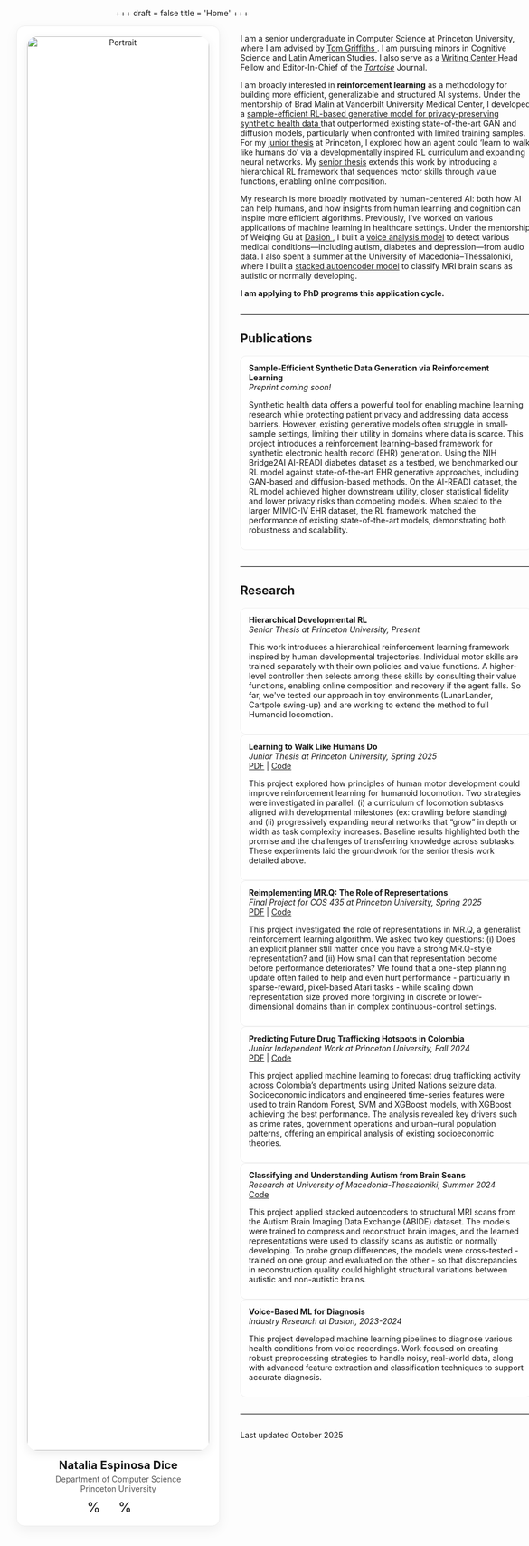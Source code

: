 +++
draft = false
title = 'Home'
+++
<div class="fullbleed push-right">
  <div class="two-col">
    <aside class="profile-card">
      <img src="/images/IMG_4823.png" alt="Portrait">
      <h3 class="profile-name">Natalia Espinosa Dice</h3>
      <p class="affil">
        Department of Computer Science<br>
        Princeton University
      </p>
      <div class="icon-row">
        <a href = "/CV.pdf" title="CV"><i class="ai ai-cv"></i></a>
        %<a title="Google Scholar"><i class="ai ai-google-scholar"></i></a>%
        <a href="https://github.com/natalia-espinosadice" title="GitHub"><i class="fab fa-github"></i></a>
        <a href="https://www.linkedin.com/in/natalia-espinosa-dice" title="LinkedIn"><i class="fab fa-linkedin"></i></a>
        <a href="mailto:nespinosadice22@gmail.com" title="Email"><i class="fas fa-envelope"></i></a>
      </div>
    </aside>
    <div class ="rightcol">
        <main class="content">
        <p>
            I am a senior undergraduate in Computer Science at Princeton University, where I am advised by <a href = "https://cocosci.princeton.edu/tom/index.php"> Tom Griffiths </a>. I am pursuing minors in Cognitive Science and Latin American Studies. I also serve as a <a href = "https://writing.princeton.edu/undergraduates/writing-center"> Writing Center </a> Head Fellow and Editor-In-Chief of the <a href="https://tortoise.princeton.edu/"><i>Tortoise</i></a> Journal.
        </p>
        <p>
            I am broadly interested in <strong>reinforcement learning</strong> as a methodology for building more efficient,
            generalizable and structured AI systems. Under the mentorship of Brad Malin at Vanderbilt University Medical Center, I developed a
            <a href = "#publications">
            sample-efficient RL-based generative model for privacy-preserving synthetic health data
            </a>
            that outperformed existing state-of-the-art GAN and diffusion models, particularly when confronted with limited
            training samples. For my
            <a href = "#jrthesis">junior thesis</a> at Princeton, I explored how an agent
            could ‘learn to walk like humans do’ via a developmentally inspired RL curriculum and expanding neural networks.
            My <a href="#srthesis">senior thesis</a> extends this work by introducing a
            hierarchical RL framework that sequences motor skills through value functions, enabling online
            composition. 
        </p>
        <p>
            My research is more broadly motivated by human-centered AI: both how AI can help humans, and how insights from human learning and cognition can inspire more efficient algorithms. Previously, I’ve worked on various applications of machine learning in healthcare settings. Under the mentorship of Weiqing Gu at <a href = https://data-to-decision.com/ >Dasion </a>, I built a
            <a href="#dasion">voice analysis model</a> to detect various medical conditions—including autism, diabetes and depression—from audio data. I also spent a summer at the University of Macedonia–Thessaloniki, where I built a
            <a href="#umacedonia">stacked autoencoder model</a> to classify MRI brain scans as autistic or normally developing.
        </p>
        <p>
        <strong>I am applying to PhD programs this application cycle.</strong>
        </p>
        <hr style="border: 0; border-top: 1px solid #ddd; margin: 2em 0;">
        <h2 id="publications">Publications</h2>
        <div class="pub-card">
          <strong>Sample-Efficient Synthetic Data Generation via Reinforcement Learning</strong><br>
          <em>Preprint coming soon!</em><br>  
          <p>
          Synthetic health data offers a powerful tool for enabling machine learning research while protecting patient privacy and addressing data access barriers. However, existing generative models often struggle in small-sample settings, limiting their utility in domains where data is scarce. This project introduces a reinforcement learning–based framework for synthetic electronic health record (EHR) generation. Using the NIH Bridge2AI AI-READI diabetes dataset as a testbed, we benchmarked our RL model against state-of-the-art EHR generative approaches, including GAN-based and diffusion-based methods. On the AI-READI dataset, the RL model achieved higher downstream utility, closer statistical fidelity and lower privacy risks than competing models. When scaled to the larger MIMIC-IV EHR dataset, the RL framework matched the performance of existing state-of-the-art models, demonstrating both robustness and scalability.
          </p>
        </div>
        <hr style="border: 0; border-top: 1px solid #ddd; margin: 2em 0;">
        <h2>Research</h2>
        <div class="research">
          <div class="pub-card" id="srthesis">
            <strong>Hierarchical Developmental RL</strong><br>
            <em>Senior Thesis at Princeton University, Present</em><br>
            <p>
              This work introduces a hierarchical reinforcement learning framework inspired by human developmental trajectories. Individual motor skills are trained separately with their own policies and value functions. A higher-level controller then selects among these skills by consulting their value functions, enabling online composition and recovery if the agent falls. So far, we've tested our approach in toy environments (LunarLander, Cartpole swing-up) and are working to extend the method to full Humanoid locomotion.
            </p>
          </div>
          <div class="pub-card" id="jrthesis">
            <strong>Learning to Walk Like Humans Do</strong><br>
            <em> Junior Thesis at Princeton University, Spring 2025</em><br>
            <a href="/juniorthesis_spring25.pdf">PDF</a> | 
            <a href="https://github.com/natalia-espinosadice/learning-to-walk-rl">Code</a>
            <p>
              This project explored how principles of human motor development could improve reinforcement learning for humanoid locomotion. 
              Two strategies were investigated in parallel: (i) a curriculum of locomotion subtasks aligned with developmental milestones 
              (ex: crawling before standing) and (ii) progressively expanding neural networks that “grow” in depth or width as task complexity increases. Baseline results highlighted both the promise and the challenges of transferring knowledge across subtasks. These experiments laid the groundwork for the senior thesis work detailed above.
            </p>
          </div>
          <div class="pub-card">
            <strong>Reimplementing MR.Q: The Role of Representations</strong><br>
            <em>Final Project for COS 435 at Princeton University, Spring 2025</em><br>
            <a href="/COS435_Final_Report.pdf">PDF</a> | 
            <a href="https://github.com/natalia-espinosadice/COS-435-RL-MrQ">Code</a>
            <p>
              This project investigated the role of representations in MR.Q, a generalist reinforcement learning algorithm. We asked two key questions: (i) Does an explicit planner still matter once you have a strong MR.Q-style representation? and (ii) How small can that representation become before performance deteriorates? We found that a one-step planning update often failed to help and even hurt performance - particularly in sparse-reward, pixel-based Atari tasks - while scaling down representation size proved more forgiving in discrete or lower-dimensional domains than in complex continuous-control settings.
            </p>
          </div>
          <div class="pub-card">
          <strong>Predicting Future Drug Trafficking Hotspots in Colombia</strong><br>
          <em>Junior Independent Work at Princeton University, Fall 2024</em><br>
          <a href="/iw_fall24.pdf">PDF</a> | 
          <a href="https://github.com/natalia-espinosadice/predicting-drug-trafficking-hotspots">Code</a>
          <p>
            This project applied machine learning to forecast drug trafficking activity across Colombia’s departments using United Nations seizure data. Socioeconomic indicators and engineered time-series features were used to train Random Forest, SVM and XGBoost models, with XGBoost achieving the best performance. The analysis revealed key drivers such as crime rates, government operations and urban–rural population patterns, offering an empirical analysis of existing socioeconomic theories.
          </p>
          </div>
          <div class="pub-card" id="umacedonia">
            <strong>Classifying and Understanding Autism from Brain Scans</strong><br>
            <em>Research at University of Macedonia-Thessaloniki, Summer 2024</em><br>
            <a href="https://github.com/natalia-espinosadice/brainscan-autoencoder">Code</a>
            <p>
              This project applied stacked autoencoders to structural MRI scans from the Autism Brain Imaging Data Exchange (ABIDE) dataset. The models were trained to compress and reconstruct brain images, and the learned representations were used to classify scans as autistic or normally developing. To probe group differences, the models were cross-tested - trained on one group and evaluated on the other - so that discrepancies in reconstruction quality could highlight structural variations between autistic and non-autistic brains.
            </p>
          </div>
          <div class="pub-card" id="dasion">
          <strong>Voice-Based ML for Diagnosis</strong><br>
          <em>Industry Research at Dasion, 2023-2024</em>
          <p>
            This project developed machine learning pipelines to diagnose various health conditions from voice recordings. Work focused on creating robust preprocessing strategies to handle noisy, real-world data, along with advanced feature extraction and classification techniques to support accurate diagnosis.
          </p>
          </div>
        </div>
        <hr style="border: 0; border-top: 1px solid #ddd; margin: 2em 0;">
        Last updated October 2025
        </main>  
    </div>
  </div>
</div>
<style>
.fullbleed{
  width: min(1100px, 95vw);
  margin-left: calc(50% - min(1100px, 95vw)/2);
  margin-right: calc(50% - min(1100px, 95vw)/2);
}
.push-right{
  --offset: 120px; /* tweak 80–180px until it looks perfect */
  margin-left: calc(32% - min(1500px, 95vw)/2 + var(--offset));
  margin-right: calc(33% - min(1500px, 95vw)/2 - var(--offset));
}
.two-col{
  display: grid;
  grid-template-columns: 360px 1fr;  /* sidebar + main */
  gap: 36px;
  align-items: start;
}
.profile-card{
  position: sticky; top: 24px;
  border-radius: 14px; padding: 18px; border: 1px solid #eee;
  box-shadow: 0 6px 22px rgba(0,0,0,.06); background:#fff;
  text-align: center;
}
.profile-card img{
  width: 100%; border-radius: 18px; display: block; margin-bottom: 14px;
  box-shadow: 0 5px 18px rgba(0,0,0,.08);
}
.profile-name{ font-size: 1.25rem; margin: 8px 0 4px; }
.affil{ color:#555; margin: 0 0 8px; }
.icon-row{ display:flex; justify-content:center; gap:16px; margin-top:10px; font-size:1.5rem; }
.icon-row a{ color:#2b4dbd; }
.icon-row a:hover{ transform: translateY(-2px); transition: .15s ease; }
.rightcol{
  display:flex;
  flex-direction:column;
  gap:12px;              
  margin:0;
}
.pubs{ margin:0; padding:0; }
.pubs::before{
  content:"";
  display:block;
  height:1px;
  background:#ddd;
  margin: 6px 0 10px;
}
.pubs h2{
  margin:0 0 8px !important;
  line-height:1.2;
}
.pub-card{
  border:1px solid #eee; background:#fff;
  border-radius:10px; padding:12px 14px;
}
@media (max-width: 900px){
  .two-col{ grid-template-columns: 1fr; }
  .profile-card{ position: static; }
}
</style>
